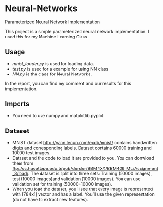 # Neural-Networks
Parameterized Neural Network Implementation

This project is a simple parameterized neural network implementation. I used this for my Machine Learning Class. 

## Usage 
- _mnist_loader.py_ is used for loading data.
- _test.py_ is used for a example for using NN class
- _NN.py_ is the class for Neural Networks.

In the report, you can find my comment and our results for this implementation.

## Imports

- You need to use numpy and matplotlib.pyplot

## Dataset
- MNIST dataset http://yann.lecun.com/exdb/mnist/ contains handwritten digits and corresponding labels. Dataset contains 60000 training and 10000 test images.
- Dataset and the code to load it are provided to you. You can donwload them from ftp://cs.hacettepe.edu.tr/pub/dersler/BBM4XX/BBM409_ML/Assignment_3/load/. The dataset is split into three sets: Training (50000 images), test (10000 images)and validation (10000 images). You can use validation set for training (50000+10000 images).
- When you load the dataset, you’ll see that every image is represented with [784x1] vector and has a label. You’ll use the given representation (do not have to extract new features).
